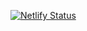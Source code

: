 [![Netlify Status](https://api.netlify.com/api/v1/badges/9b4897cf-cb2e-479a-9051-97c1910d7594/deploy-status)](https://app.netlify.com/sites/zahidtheduck/deploys)